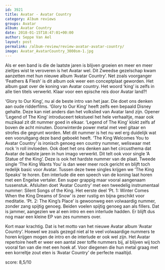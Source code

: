 ```yaml
---
id: 3921
title: Avatar - Avatar Country
category: Album reviews
groups: Avatar
album: Avatar Country
date: 2018-01-15T18:47:01+00:00
author: Seppe Van Ael
layout: post
permalink: /album-review/review-avatar-avatar-country/
image: Avatar_AvatarCountry_3000sm-1.jpg
---
```

Als er een band is die de laatste jaren is blijven groeien en meer en meer zieltjes wist te veroveren is het Avatar wel. Dit Zweedse gezelschap kwam aanzetten met hun nieuwe album ‘Avatar Country’. Net zoals voorganger ‘Feathers & Flesh’ is dit album ook weer een conceptplaat geworden. Het album gaat over de koning van Avatar country. Het woord ‘king’ is zelfs in alle tien titels verwerkt. Klaar voor een epische reis door Avatar land?!

‘Glory to Our King’, nu al de beste intro van het jaar. Die doet ons denken aan oude ridderfilms. ‘Glory to Our King’ heeft zelfs een bepaald Disney gehalte. Deze kan niet anders dan het volkslied van Avatar land zijn. Opener ‘Legend of The King’ introduceert tekstueel het hele verhaaltje, maar ook muzikaal zit dit nummer goed in elkaar. ‘Legend of The King’ klokt zelfs af boven de acht minuten. Doorwinterde power metal met veel gitaar en strofes die gegrunt worden. Met dit nummer is het nu wel erg duidelijk wat een vooruitgang deze band geboekt heeft. ‘The King Welcomes You to Avatar Country’ is ironisch genoeg een country nummer, weliswaar met rock ’n roll invloeden. Ook doet het ons denken aan het circusthema dat Avatar de laatste jaren in hun imago verwerkt. Dit telt ook voor single ‘A Statue of the King’. Deze is ook het hardste nummer van de plaat. Tweede single ‘The King Wants You’ is dan weer meer rock gericht en blijft toch redelijk basic voor Avatar. Tussen deze twee singles krijgen we ‘The King Speaks’ te horen. Een interlude die een speech van de koning laat horen met een Engelse vertaler. Een super grappig maar vooral aangenaam tussenstuk. Afsluiten doet ‘Avatar Country’ met een tweedelig instrumentaal nummer: Silent Songs of the King. Het eerste deel ‘Pt. 1: Winter Comes When the King Dreams of Snow’ is zeer rustig en bijna geschikt voor meditatie. ‘Pt. 2: The King’s Place’ is gewoonweg een volwaardig nummer, zonder zang spijtig genoeg. Beiden voelen spijtig genoeg aan als fillers. Dat is jammer, aangezien we al een intro en een interlude hadden. Er blijft dus nog maar een kleine EP van zes nummers over.

Kort maar krachtig. Dat is het motto van het nieuwe Avatar album ‘Avatar Country’. Hoewel we zoals gezegd niet al te veel volwaardige nummers te horen krijgen mogen de intro en de interlude er ook wel zijn. Het Avatar repertoire heeft er weer een aantal zeer toffe nummers bij, al blijven wij toch vooral fan van die met een hoek af. Voor diegenen die hun metal graag met een korreltje zout eten is ‘Avatar Country’ de perfecte maaltijd.

score: 8,5/10
